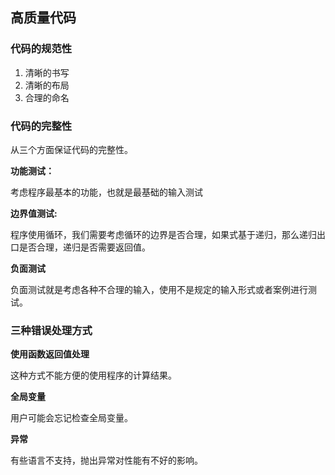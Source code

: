 ## 高质量代码

### 代码的规范性

1. 清晰的书写
2. 清晰的布局
3. 合理的命名

### 代码的完整性

从三个方面保证代码的完整性。

**功能测试：**

考虑程序最基本的功能，也就是最基础的输入测试

**边界值测试:**

程序使用循环，我们需要考虑循环的边界是否合理，如果式基于递归，那么递归出口是否合理，递归是否需要返回值。

**负面测试**

负面测试就是考虑各种不合理的输入，使用不是规定的输入形式或者案例进行测试。

### 三种错误处理方式

**使用函数返回值处理**

这种方式不能方便的使用程序的计算结果。

**全局变量**

用户可能会忘记检查全局变量。

**异常**

有些语言不支持，抛出异常对性能有不好的影响。